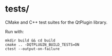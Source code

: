 # tests/

CMake and C++ test suites for the QtPlugin library.

Run with:
```
mkdir build && cd build
cmake .. -DQTPLUGIN_BUILD_TESTS=ON
ctest --output-on-failure
```

